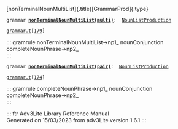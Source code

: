 [nonTerminalNounMultiList]{.title}[GrammarProd]{.type}

`grammar `**[`nonTerminalNounMultiList(multi)`](../object/nonTerminalNounMultiList(multi).html)**` :   `[`NounListProduction`](../object/NounListProduction.html)

[`grammar.t`](../file/grammar.t.html)`[`[`179`](../source/grammar.t.html#179)`]`

::: gramrule
nonTerminalNounMultiList-\>np1\_ nounConjunction
completeNounPhrase-\>np2\_\
:::

`grammar `**[`nonTerminalNounMultiList(pair)`](../object/nonTerminalNounMultiList(pair).html)**` :   `[`NounListProduction`](../object/NounListProduction.html)

[`grammar.t`](../file/grammar.t.html)`[`[`174`](../source/grammar.t.html#174)`]`

::: gramrule
completeNounPhrase-\>np1\_ nounConjunction completeNounPhrase-\>np2\_\
:::

::: ftr
Adv3Lite Library Reference Manual\
Generated on 15/03/2023 from adv3Lite version 1.6.1
:::
